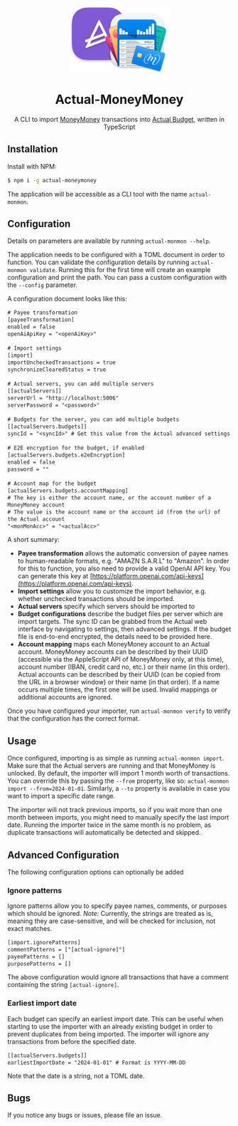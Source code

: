 <p align="center">
    <img src="./assets/actual-moneymoney.png" height="150">
</p>
<h1 align="center">Actual-MoneyMoney</h1>
<p align="center">
A CLI to import <a href="https://moneymoney-app.com" target="_blanK">MoneyMoney</a> transactions into <a href="https://actualbudget.org">Actual Budget</a>, written in TypeScript
<p>

## Installation

Install with NPM:

```bash
$ npm i -g actual-moneymoney
```

The application will be accessible as a CLI tool with the name `actual-monmon`.

## Configuration

Details on parameters are available by running `actual-monmon --help`.

The application needs to be configured with a TOML document in order to function. You can validate the configuration details by running `actual-monmon validate`. Running this for the first time will create an example configuration and print the path. You can pass a custom configuration with the `--config` parameter.

A configuration document looks like this:

```
# Payee transformation
[payeeTransformation]
enabled = false
openAiApiKey = "<openAiKey>"

# Import settings
[import]
importUncheckedTransactions = true
synchronizeClearedStatus = true

# Actual servers, you can add multiple servers
[[actualServers]]
serverUrl = "http://localhost:5006"
serverPassword = "<password>"

# Budgets for the server, you can add multiple budgets
[[actualServers.budgets]]
syncId = "<syncId>" # Get this value from the Actual advanced settings

# E2E encryption for the budget, if enabled
[actualServers.budgets.e2eEncryption]
enabled = false
password = ""

# Account map for the budget
[actualServers.budgets.accountMapping]
# The key is either the account name, or the account number of a MoneyMoney account
# The value is the account name or the account id (from the url) of the Actual account
"<monMonAcc>" = "<actualAcc>"
```

A short summary:

-   **Payee transformation** allows the automatic conversion of payee names to human-readable formats, e.g. "AMAZN S.A.R.L" to "Amazon". In order for this to function, you also need to provide a valid OpenAI API key. You can generate this key at [https://platform.openai.com/api-keys](https://platform.openai.com/api-keys).
-   **Import settings** allow you to customize the import behavior, e.g. whether unchecked transactions should be imported.
-   **Actual servers** specify which servers should be imported to
-   **Budget configurations** describe the budget files per server which are import targets. The sync ID can be grabbed from the Actual web interface by navigating to settings, then advanced settings. If the budget file is end-to-end encrypted, the details need to be provided here.
-   **Account mapping** maps each MoneyMoney account to an Actual account. MoneyMoney accounts can be described by their UUID (accessible via the AppleScript API of MoneyMoney only, at this time), account number (IBAN, credit card no, etc.) or their name (in this order). Actual accounts can be described by their UUID (can be copied from the URL in a browser window) or their name (in that order). If a name occurs multiple times, the first one will be used. Invalid mappings or additional accounts are ignored.

Once you have configured your importer, run `actual-monmon verify` to verify that the configuration has the correct format.

## Usage

Once configured, importing is as simple as running `actual-monmon import`. Make sure that the Actual servers are running and that MoneyMoney is unlocked. By default, the importer will import 1 month worth of transactions. You can override this by passing the `--from` property, like so: `actual-monmon import --from=2024-01-01`. Similarly, a `--to` property is available in case you want to import a specific date range.

The importer will not track previous imports, so if you wait more than one month between imports, you might need to manually specify the last import date. Running the importer twice in the same month is no problem, as duplicate transactions will automatically be detected and skipped.

## Advanced Configuration

The following configuration options can optionally be added

### Ignore patterns

Ignore patterns allow you to specify payee names, comments, or purposes which should be ignored. _Note:_ Currently, the strings are treated as is, meaning they are case-sensitive, and will be checked for inclusion, not exact matches.

```
[import.ignorePatterns]
commentPatterns = ["[actual-ignore]"]
payeePatterns = []
purposePatterns = []
```

The above configuration would ignore all transactions that have a comment containing the string `[actual-ignore]`.

### Earliest import date

Each budget can specify an earliest import date. This can be useful when starting to use the importer with an already existing budget in order to prevent duplicates from being imported. The importer will ignore any transactions from before the specified date.

```
[[actualServers.budgets]]
earliestImportDate = "2024-01-01" # Format is YYYY-MM-DD
```

Note that the date is a string, not a TOML date.

## Bugs

If you notice any bugs or issues, please file an issue.
